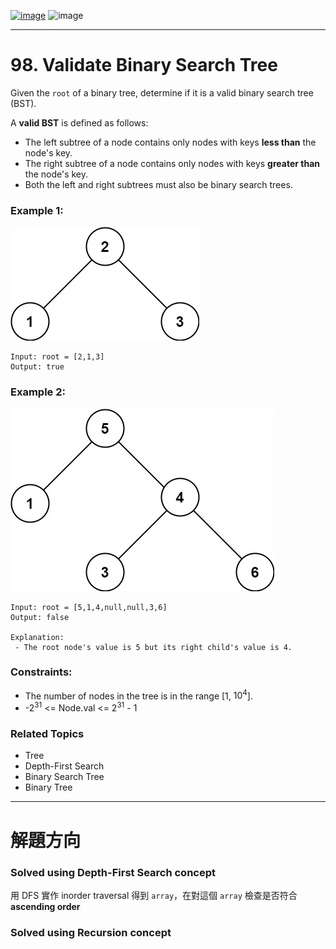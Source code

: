 [![image](https://img.shields.io/badge/Leetcode-Link-blue?logo=leetcode)](https://leetcode.com/problems/validate-binary-search-tree/)
![image](https://img.shields.io/badge/Difficulty-Medium-yellow)

---

# 98. Validate Binary Search Tree

Given the `root` of a binary tree, determine if it is a valid binary search tree (BST).

A **valid BST** is defined as follows:

- The left subtree of a node contains only nodes with keys **less than** the node's key.
- The right subtree of a node contains only nodes with keys **greater than** the node's key.
- Both the left and right subtrees must also be binary search trees.

### Example 1:

![image](./image/tree1.jpeg)

```
Input: root = [2,1,3]
Output: true
```

### Example 2:

![image](./image/tree2.jpeg)

```
Input: root = [5,1,4,null,null,3,6]
Output: false

Explanation:
 - The root node's value is 5 but its right child's value is 4.
```

### Constraints:

- The number of nodes in the tree is in the range [1, $10^4$].
- -$2^{31}$ <= Node.val <= $2^{31}$ - 1

### Related Topics

- Tree
- Depth-First Search
- Binary Search Tree
- Binary Tree
  
---

# 解題方向

### Solved using Depth-First Search concept

用 DFS 實作 inorder traversal 得到 `array`，在對這個 `array` 檢查是否符合 **ascending order**

### Solved using Recursion concept

